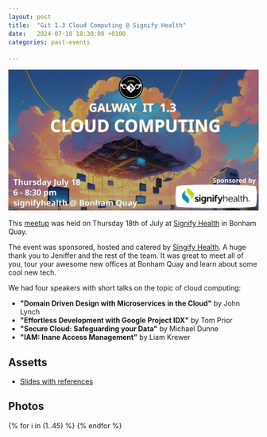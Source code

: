 ```yaml
---
layout: post
title:  "Git 1.3 Cloud Computing @ Signify Health"
date:   2024-07-18 18:30:00 +0100
categories: past-events

---
```

![GIT 1.3: Cloud Computing @ Signify Health](/assets/1.3/poster.png)

This [meetup](https://www.meetup.com/galway-information-technology/events/301885482/) was held on Thursday 18th of July at [Signify Health](https://www.google.com/maps/place/Signify+Health+Ireland/@53.2714904,-9.0513579,17z/data=!4m6!3m5!1s0x485b979ce711f47b:0x5f0ebe361d14fcea!8m2!3d53.2714904!4d-9.048783!16s%2Fg%2F11ty98vszs?entry=ttu) in Bonham Quay.


The event was sponsored, hosted and catered by [Singify Health](https://www.signifyhealth.com/ireland). A huge thank you to Jeniffer and the rest of the team. It was great to meet all of you, tour your awesome new offices at Bonham Quay and learn about some cool new tech.



We had four speakers with short talks on the topic of cloud computing:

- **"Domain Driven Design with Microservices in the Cloud"** by John Lynch
- **"Effortless Development with Google Project IDX"** by Tom Prior
- **"Secure Cloud: Safeguarding your Data"** by Michael Dunne
- **"IAM: Inane Access Management"** by Liam Krewer


## Assetts

- [Slides with references](/assets/1.3/presentation.pptx)

## Photos 

<!-- https://nanogallery2.nanostudio.org/ -->
<div id="nanogallery2" data-nanogallery2='{
	"itemsBaseURL": "/assets/1.3/photos/",
    "thumbnailHeight": 240,
    "thumbnailWidth":  "auto"   
  }'>
  {% for i in (1..45) %}
    <a href="{{i}}.jpg" data-ngthumb="{{i}}.jpg"></a>
  {% endfor %}
</div>


<script type="text/javascript">
    lightGallery(document.getElementById('lightgallery'), {
        plugins: [lgZoom, lgThumbnail],
        licenseKey: 'your_license_key',
        speed: 500,
        // ... other settings
    });
</script>
